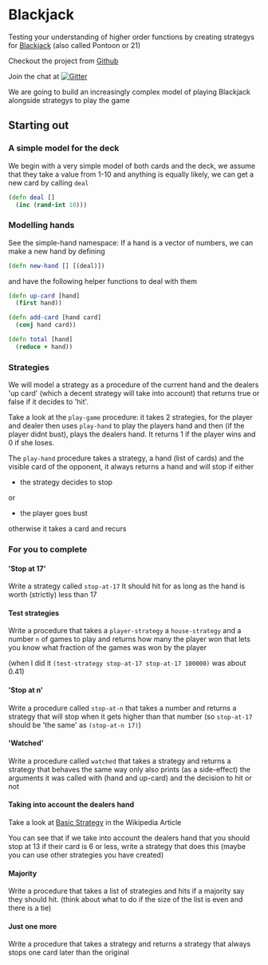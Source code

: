 # Blackjack
Testing your understanding of higher order functions by creating strategys for [Blackjack](https://en.wikipedia.org/wiki/Blackjack) (also called Pontoon or 21)

Checkout the project from [Github](https://github.com/SICPDistilled/blackjack)

Join the chat at [![Gitter](https://badges.gitter.im/Join%20Chat.svg)](https://gitter.im/SICPDistilled/blackjack?utm_source=badge&utm_medium=badge&utm_campaign=pr-badge)



We are going to build an increasingly complex model of playing Blackjack alongside strategys to play the game

## Starting out
### A simple model for the deck
We begin with a very simple model of both cards and the deck, we assume that they take a value from 1-10 and anything is equally likely, we can get a new card by calling `deal`

```clojure
(defn deal []
  (inc (rand-int 10)))
```

### Modelling hands
See the simple-hand namespace:
If a hand is a vector of numbers, we can make a new hand by defining

```clojure
(defn new-hand [] [(deal)])
```

and have the following helper functions to deal with them

```clojure
(defn up-card [hand]
  (first hand))

(defn add-card [hand card]
  (conj hand card))

(defn total [hand]
  (reduce + hand))
```

### Strategies
We will model a strategy as a procedure of the current hand and the dealers 'up card' (which a decent strategy will take into account) that returns true or false if it decides to 'hit'.

Take a look at the `play-game` procedure: it takes 2 strategies, for the player and dealer then uses `play-hand` to play the players hand and then (if the player didnt bust), plays the dealers hand. It returns 1 if the player wins and 0 if she loses.

The `play-hand` procedure takes a strategy, a hand (list of cards) and the visible card of the opponent, it always returns a hand and will stop if either

* the strategy decides to stop

or

* the player goes bust

otherwise it takes a card and recurs

### For you to complete
#### 'Stop at 17'
Write a strategy called `stop-at-17`
It should hit for as long as the hand is worth (strictly) less than 17

#### Test strategies
Write a procedure that takes a `player-strategy` a `house-strategy` and a number `n` of games to play and returns how many the player won that lets you know what fraction of the games was won by the player

(when I did it `(test-strategy stop-at-17 stop-at-17 100000)` was about 0.41)

#### 'Stop at n'
Write a procedure called `stop-at-n` that takes a number and returns a strategy that will stop when it gets higher than that number (so `stop-at-17` should be 'the same' as `(stop-at-n 17)`)

#### 'Watched'
Write a procedure called `watched` that takes a strategy and returns a strategy that behaves the same way only also prints (as a side-effect) the arguments it was called with (hand and up-card) and the decision to hit or not

#### Taking into account the dealers hand
Take a look at [Basic Strategy](https://en.wikipedia.org/wiki/Blackjack#Basic_strategy) in the Wikipedia Article

You can see that if we take into account the dealers hand that you should stop at 13 if their card is 6 or less, write a strategy that does this (maybe you can use other strategies you have created)

#### Majority
Write a procedure that takes a list of strategies and hits if a majority say they should hit. (think about what to do if the size of the list is even and there is a tie)

#### Just one more
Write a procedure that takes a strategy and returns a strategy that always stops one card later than the original
